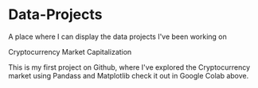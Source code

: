 # Data-Projects
A place where I can display the data projects I've been working on


Cryptocurrency Market Capitalization

This is my first project on Github, where I've explored the Cryptocurrency market using Pandass and Matplotlib check it out in Google Colab above.
